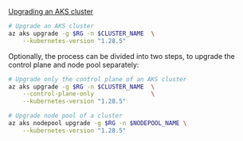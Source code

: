 [Upgrading an AKS cluster](https://learn.microsoft.com/en-us/azure/aks/upgrade-aks-cluster?tabs=azure-cli) 

```sh
# Upgrade an AKS cluster
az aks upgrade -g $RG -n $CLUSTER_NAME  \
    --kubernetes-version "1.28.5"
```

Optionally, the process can be divided into two steps, to upgrade the control plane and node pool separately:

```sh
# Upgrade only the control plane of an AKS cluster
az aks upgrade -g $RG -n $CLUSTER_NAME  \
    --control-plane-only                \
    --kubernetes-version "1.28.5"

# Upgrade node pool of a cluster
az aks nodepool upgrade -g $RG -n $NODEPOOL_NAME \
    --kubernetes-version "1.28.5"
```